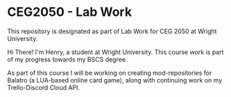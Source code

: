 # CEG2050 - Lab Work
This repository is designated as part of Lab Work for CEG 2050 at Wright University.

Hi There! I'm Henry, a student at Wright University. This course work is part of my progress towards my BSCS degree.

As part of this course I will be working on creating mod-repositories for Balatro (a LUA-based online card game), along with continuing work on my Trello-Discord Cloud API.